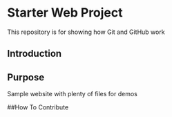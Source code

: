 # Starter Web Project

This repository is for showing how Git and GitHub work

## Introduction

## Purpose

Sample website with plenty of files for demos

##How To Contribute